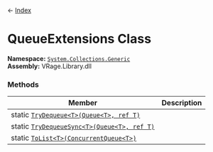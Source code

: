 ← [Index](index)
# QueueExtensions Class
**Namespace:** [`System.Collections.Generic`](System.Collections.Generic)  
**Assembly:** VRage.Library.dll  
### Methods
|Member|Description|
|---|---|
|static [`TryDequeue<T>(Queue<T>, ref T)`](System.Collections.Generic.TryDequeue)||
|static [`TryDequeueSync<T>(Queue<T>, ref T)`](System.Collections.Generic.TryDequeueSync)||
|static [`ToList<T>(ConcurrentQueue<T>)`](System.Collections.Generic.ToList)||

